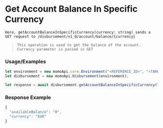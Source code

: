 # Get Account Balance In Specific Currency

`Here, getAccountBalanceInSpecificCurrency(currency: string) sends a GET request to /disbursement/v1_0/account/balance/{currency}`

> `This operation is used to get the balance of the account. Currency parameter is passed in GET`

### Usage/Examples

```ts
let environment = new momoApi.core.Environment("<REFERENCE_ID>", "<TARGET_ENVIRONMENT>", "<CALLBACK_URL>", "<OPTIONS>");
let disbursement = new momoApi.Disbursement(environment);

let response = await disbursement.getAccountBalanceInSpecificCurrency("<CURRENCY>");
```

### Response Example

```ts
{
  "availableBalance": "0",
  "currency": "EUR"
}
```
